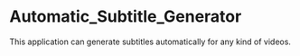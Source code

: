 # Automatic_Subtitle_Generator
This application can generate subtitles automatically for any kind of videos.
